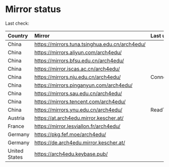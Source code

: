 <script src="./time.js"></script>
# Mirror status
Last check: <script type="text/javascript">localize(1667706674.0761065);</script>

|Country|Mirror|Last update|
|:------|:-----|:----------|
|China|https://mirrors.tuna.tsinghua.edu.cn/arch4edu/|<script type="text/javascript">localize(1667674070);</script>|
|China|https://mirrors.aliyun.com/arch4edu/|<script type="text/javascript">localize(1667633312);</script>|
|China|https://mirrors.bfsu.edu.cn/arch4edu/|<script type="text/javascript">localize(1667674070);</script>|
|China|https://mirror.iscas.ac.cn/arch4edu/|<script type="text/javascript">localize(1667674070);</script>|
|China|https://mirrors.nju.edu.cn/arch4edu/|ConnectTimeout|
|China|https://mirrors.pinganyun.com/arch4edu/|<script type="text/javascript">localize(1667674070);</script>|
|China|https://mirrors.sau.edu.cn/arch4edu/|<script type="text/javascript">localize(1650446957);</script>|
|China|https://mirrors.tencent.com/arch4edu/|<script type="text/javascript">localize(1667674070);</script>|
|China|https://mirrors.ynu.edu.cn/arch4edu/|ReadTimeout|
|Austria|https://at.arch4edu.mirror.kescher.at/|<script type="text/javascript">localize(1667674070);</script>|
|France|https://mirror.lesviallon.fr/arch4edu/|<script type="text/javascript">localize(1667674070);</script>|
|Germany|https://pkg.fef.moe/arch4edu/|<script type="text/javascript">localize(1667674070);</script>|
|Germany|https://de.arch4edu.mirror.kescher.at/|<script type="text/javascript">localize(1667674070);</script>|
|United States|https://arch4edu.keybase.pub/|<script type="text/javascript">localize(1667633312);</script>|

<script src="./tablefilter/tablefilter.js"></script>
<script src="./table.js"></script>